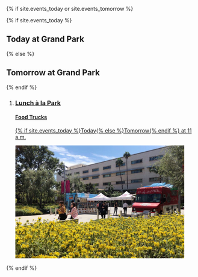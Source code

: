 {% if site.events_today or site.events_tomorrow %}

{% if site.events_today %}
## <a id="today"></a> Today at <span class="avoid-break">Grand Park</span>
{% else %}
## <a id="tomorrow"></a> Tomorrow at <span class="avoid-break">Grand Park</span>
{% endif %}

<ol class="event-list" style="grid-template-columns: 1fr;">
  <li>
    <a href="/food-trucks/">
      <div>
        <h3>Lunch à la Park</h3>
        <h4>Food Trucks</h4>
        <p>{% if site.events_today %}Today{% else %}Tomorrow{% endif %} at <time datetime="11:00">11 a.m.</time></p>
      </div>
      <img src="/uploads/programs/food-trucks.jpg" height="300" alt="" />
    </a>
  </li>
  <!-- <li>
    <a href="/yoga/">
      <div>
        <h3>Lunch à la Park</h3>
        <h4>Yoga reTREAT</h4>
        <p>{% if site.events_today %}Today{% else %}Tomorrow{% endif %} at <time datetime="12:15">12:15 p.m.</time></p>
      </div>
      <img src="/uploads/programs/yoga-4.jpg" height="300" alt="" />
    </a>
  </li> -->
</ol>

{% endif %}
